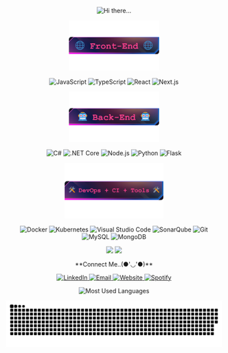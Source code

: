 <!-- Title Section -->
<p align="center">
    <img src="hi.gif" alt="Hi there..." width="465"/>
</p>

<!-- Front-End Section -->
<p align="center">
<img src="front.png" alt="Most Used Languages" width="210"/>
</p>

<p align="center">
    <img alt="JavaScript" src="https://user-images.githubusercontent.com/25181517/117447155-6a868a00-af3d-11eb-9cfe-245df15c9f3f.png" width="80" title="JavaScript">
    <img alt="TypeScript" src="https://user-images.githubusercontent.com/25181517/183890598-19a0ac2d-e88a-4005-a8df-1ee36782fde1.png" width="80" title="TypeScript">
    <img alt="React" src="https://user-images.githubusercontent.com/25181517/183897015-94a058a6-b86e-4e42-a37f-bf92061753e5.png" width="80" title="React">
    <img alt="Next.js" src="https://github.com/marwin1991/profile-technology-icons/assets/136815194/5f8c622c-c217-4649-b0a9-7e0ee24bd704" width="80" title="Next.js">
</p>

<!-- Back-End Section -->
<p align="center">
<img src="back.png" alt="Most Used Languages" width="210"/>
</p>

<p align="center">
    <img alt="C#" src="https://user-images.githubusercontent.com/25181517/121405384-444d7300-c95d-11eb-959f-913020d3bf90.png" width="80" title="C#">
    <img alt=".NET Core" src="https://user-images.githubusercontent.com/25181517/121405754-b4f48f80-c95d-11eb-8893-fc325bde617f.png" width="80" title=".NET Core">
    <img alt="Node.js" src="https://user-images.githubusercontent.com/25181517/183568594-85e280a7-0d7e-4d1a-9028-c8c2209e073c.png" width="80" title="Node.js">
    <img alt="Python" src="https://user-images.githubusercontent.com/25181517/183423507-c056a6f9-1ba8-4312-a350-19bcbc5a8697.png" width="80" title="Python">
    <img alt="Flask" src="https://user-images.githubusercontent.com/25181517/183423775-2276e25d-d43d-4e58-890b-edbc88e915f7.png" width="80" title="Flask">
</p>

<!-- DevOps + CI + Tools Section -->
<p align="center">
<img src="ci.png" alt="Most Used Languages" width="230"/>
</p>

<p align="center">
  <img src="https://user-images.githubusercontent.com/25181517/117207330-263ba280-adf4-11eb-9b97-0ac5b40bc3be.png" alt="Docker" width="80" title="Docker">
  <img src="https://user-images.githubusercontent.com/25181517/182534006-037f08b5-8e7b-4e5f-96b6-5d2a5558fa85.png" alt="Kubernetes" width="80" title="Kubernetes">
  <img src="https://user-images.githubusercontent.com/25181517/192108891-d86b6220-e232-423a-bf5f-90903e6887c3.png" alt="Visual Studio Code" width="80" title="Visual Studio Code">
  <img alt="SonarQube" src="https://user-images.githubusercontent.com/25181517/184146221-671413cb-b1ae-47db-a232-b37c99281516.png" width="80" title="SonarQube">
  <img alt="Git" src="https://user-images.githubusercontent.com/25181517/192108372-f71d70ac-7ae6-4c0d-8395-51d8870c2ef0.png" width="80" title="Git">
  <img alt="MySQL" src="https://user-images.githubusercontent.com/25181517/183896128-ec99105a-ec1a-4d85-b08b-1aa1620b2046.png" width="80" title="MySQL">
  <img alt="MongoDB" src="https://user-images.githubusercontent.com/25181517/182884177-d48a8579-2cd0-447a-b9a6-ffc7cb02560e.png" width="80" title="MongoDB">
</p>

<!-- Contact Section -->

<p align="center">
<img src="https://media.giphy.com/media/1jgLDGD1Bn27e/giphy.gif" width="280">
<a href="https://spotify-github-profile.kittinanx.com/api/view.svg?uid=12159793014&redirect=true">
      <img src="https://spotify-github-profile.kittinanx.com/api/view.svg?uid=12159793014&cover_image=true&theme=default&show_offline=true&background_color=121212&interchange=true&bar_color=53b14f&bar_color_cover=false"  width="300"/>
  </a>

<p align="center">
**Connect Me..(●'◡'●)**
</p>

<p align="center">
      <a href="https://www.linkedin.com/in/dvarte-dev/" target="_blank">
        <img src="https://img.icons8.com/doodle/96/000000/linkedin-circled.png" alt="LinkedIn" width="96">
      </a>
      <a href="mailto:contato@dvarte.dev" target="_blank">
        <img src="https://img.icons8.com/doodle/96/000000/gmail-new.png" alt="Email" width="96">
      </a>
      <a href="https://dvarte.dev" target="_blank">
        <img src="https://img.icons8.com/doodle/96/000000/domain.png" alt="Website" width="96">
      </a>
      <a href="https://open.spotify.com/user/12159793014?si=b4897ce385514b7a" target="_blank">
        <img src="https://img.icons8.com/doodle/96/000000/spotify.png" alt="Spotify" width="96">
      </a>
</p>

</p>

<p align="center">
<img src="https://github-readme-stats.vercel.app/api/top-langs/?username=dvarte-dev&langs_count=8&layout=compact&theme=radical&hide_border=true&hide=jupyter%20notebook,html,assembly,batchfile&card_width=465" alt="Most Used Languages"/>
</p>

<p align="center">
<img src="https://github.com/dvarte-dev/dvarte-dev/blob/output/github-contribution-grid-snake-dark.svg?raw=true" alt="Contributions"/>
</p>
